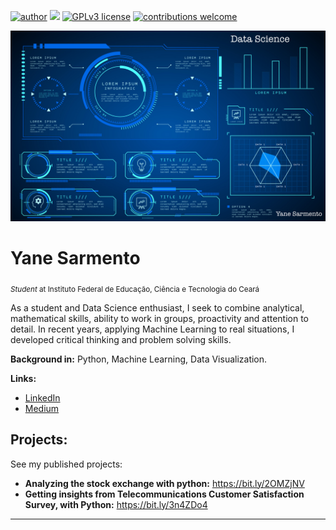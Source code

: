 [![author](https://img.shields.io/badge/author-yanesarmento-red.svg)](https://www.linkedin.com/in/yaneholanda) [![](https://img.shields.io/badge/python-3.9+-blue.svg)](https://www.python.org/downloads/) [![GPLv3 license](https://img.shields.io/badge/License-GPLv3-blue.svg)](http://perso.crans.org/besson/LICENSE.html) [![contributions welcome](https://img.shields.io/badge/contributions-welcome-brightgreen.svg?style=flat)](https://github.com/yaneholanda/datascience/issues)

<p align="center">
  <img src="2461526.jpg" >
</p>

# Yane Sarmento
<sub>*Student* at Instituto Federal de Educação, Ciência e Tecnologia do Ceará</sub>

As a student and Data Science enthusiast, I seek to combine analytical, mathematical skills, ability to work in groups, proactivity and attention to detail. In recent years, applying Machine Learning to real situations, I developed critical thinking and problem solving skills.


**Background in:** Python, Machine Learning, Data Visualization.

**Links:**
* [LinkedIn](https://www.linkedin.com/in/yaneholanda)
* [Medium](https://www.medium.com/@yanesarmento)


## Projects:
See my published projects:

* **Analyzing the stock exchange with python:** https://bit.ly/2OMZjNV
* **Getting insights from Telecommunications Customer Satisfaction Survey, with Python:** https://bit.ly/3n4ZDo4

---




